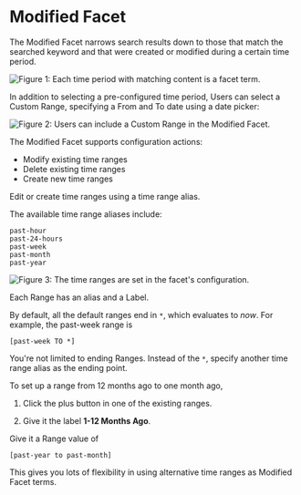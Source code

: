 # Modified Facet [](id=modified-facet)

The Modified Facet narrows search results down to those that match the searched
keyword and that were created or modified during a certain time period.

![Figure 1: Each time period with matching content is a facet term.](../../../images/search-modified-facet.png)

In addition to selecting a pre-configured time period, Users can select a Custom
Range, specifying a From and To date using a date picker:

![Figure 2: Users can include a Custom Range in the Modified Facet.](../../../images/search-modified-facet-custom.png)

The Modified Facet supports configuration actions:

- Modify existing time ranges
- Delete existing time ranges
- Create new time ranges

Edit or create time ranges using a time range alias.

The available time range aliases include:

    past-hour
    past-24-hours
    past-week
    past-month
    past-year

![Figure 3: The time ranges are set in the facet's configuration.](../../../images/search-modified-facet-config.png)

Each Range has an alias and a Label.

By default, all the default ranges end in `*`, which evaluates to *now*. For
example, the past-week range is

    [past-week TO *]

You're not limited to ending Ranges. Instead of the `*`, specify another
time range alias as the ending point.

To set up a range from 12 months ago to one month ago, 

1.  Click the plus button in one of the existing ranges.

2.  Give it the label **1-12 Months Ago**.

Give it a Range value of 

    [past-year to past-month]

This gives you lots of flexibility in using alternative time ranges as Modified
Facet terms.

